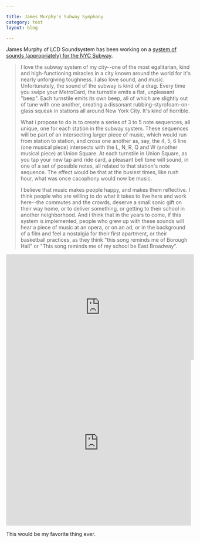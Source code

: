 ```yaml
---

title: James Murphy's Subway Symphony
category: text
layout: blog

---
```


James Murphy of LCD Soundsystem has been working on a [system of sounds (appropriately) for the NYC Subway](http://www.subwaysymphony.org/about/).

> I love the subway system of my city--one of the most egalitarian, kind and high-functioning miracles in a city known around the world for it's nearly unforgiving toughness.  I also love sound, and music.  Unfortunately, the sound of the subway is kind of a drag.  Every time you swipe your MetroCard, the turnstile emits a flat, unpleasant "beep".  Each turnstile emits its own beep, all of which are slightly out of tune with one another, creating a dissonant rubbing-styrofoam-on-glass squeak in stations all around New York City.  It's kind of horrible.
>
> What i propose to do is to create a series of 3 to 5 note sequences, all unique, one for each station in the subway system.  These sequences will be part of an intersecting larger piece of music, which would run from station to station, and cross one another as, say, the 4, 5, 6 line (one musical piece) intersects with the L, N, R, Q and W (another musical piece) at Union Square.  At each turnstile in Union Square, as you tap your new tap and ride card, a pleasant bell tone will sound, in one of a set of possible notes, all related to that station's note sequence.  The effect would be that at the busiest times, like rush hour, what was once cacophony would now be music.  
> 
> I believe that music makes people happy, and makes them reflective.  I think people who are willing to do what it takes to live here and work here--the commutes and the crowds, deserve a small sonic gift on their way home, or to deliver something, or getting to their school in another neighborhood.  And i think that in the years to come, if this system is implemented, people who grew up with these sounds will hear a piece of music at an opera, or on an ad, or in the background of a film and feel a nostalgia for their first apartment, or their basketball practices, as they think "this song reminds me of Borough Hall" or "This song reminds me of my school be East Broadway".

<iframe frameborder="0" scrolling="no" width="512" height="288" src="http://video-api.wsj.com/api-video/player/iframe.html?guid=67CC9E56-5F9C-4D1E-8C1F-57012B27EB74"></iframe>

<iframe width="100%" height="450" scrolling="no" frameborder="no" src="https://w.soundcloud.com/player/?url=https%3A//api.soundcloud.com/tracks/119654962&amp;auto_play=false&amp;hide_related=false&amp;show_comments=true&amp;show_user=true&amp;show_reposts=false&amp;visual=true"></iframe>

This would be my favorite thing ever.
